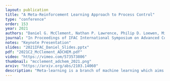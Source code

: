 ```yaml
---
layout: publication
title: "A Meta-Reinforcement Learning Approach to Process Control"
type: "conference"
order: 153
year: 2021
authors: "Daniel G. McClement, Nathan P. Lawrence, Philip D. Loewen, Michael G. Forbes, Johan U. Backstrom and R. Bhushan Gopaluni"
journal: "In Proceedings of IFAC International Symposium on Advanced Control of Chemical Processes (ADCHEM, To Appear)"
notes: "Keynote Presentation"
slides: "2021IFAC_Daniel_Slides.pptx"
pdf: "2021C2_McClement_ADCHEM.pdf"
video: "https://vimeo.com/573573806"
thumbnail: "mcclement_adchem_2021.png"
arxiv: "https://arxiv.org/abs/2103.14060"
description: "Meta-learning is a branch of machine learning which aims to quickly adapt models, such as neural networks, to perform new tasks by learning an underlying structure across related tasks. In essence, models are being trained to learn new tasks effectively rather than master a single task. Meta-learning is appealing for process control applications because the perturbations to a process required to train an AI controller can be costly and unsafe. Additionally, the dynamics and control objectives are similar across many different processes, so it is feasible to create a generalizable controller through meta-learning capable of quickly adapting to different systems. In this work, we construct a deep reinforcement learning (DRL) based controller and meta-train the controller using a latent context variable through a separate embedding neural network. We test our meta-algorithm on its ability to adapt to new process dynamics as well as different control objectives on the same process. In both cases, our meta-learning algorithm adapts very quickly to new tasks, outperforming a regular DRL controller trained from scratch. Meta-learning appears to be a promising approach for constructing more intelligent and sampleefficient controllers."
---
```

